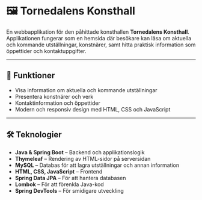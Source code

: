 # 🖼️ Tornedalens Konsthall

En webbapplikation för den påhittade konsthallen **Tornedalens Konsthall**. Applikationen fungerar som en hemsida där besökare kan läsa om aktuella och kommande utställningar, konstnärer, samt hitta praktisk information som öppettider och kontaktuppgifter.

---

## 🚀 Funktioner

- Visa information om aktuella och kommande utställningar
- Presentera konstnärer och verk
- Kontaktinformation och öppettider
- Modern och responsiv design med HTML, CSS och JavaScript

---

## 🛠️ Teknologier

- **Java & Spring Boot** – Backend och applikationslogik  
- **Thymeleaf** – Rendering av HTML-sidor på serversidan  
- **MySQL** – Databas för att lagra utställningar och annan information  
- **HTML, CSS, JavaScript** – Frontend  
- **Spring Data JPA** – För att hantera databasen  
- **Lombok** – För att förenkla Java-kod  
- **Spring DevTools** – För smidigare utveckling  


